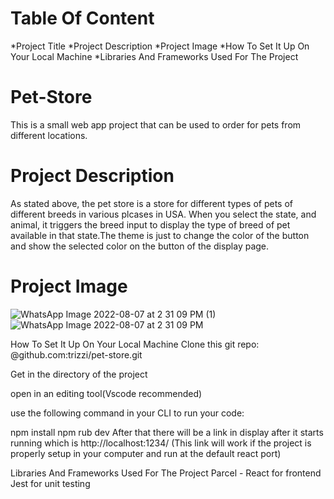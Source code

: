 # Table Of Content
*Project Title
*Project Description
*Project Image
*How To Set It Up On Your Local Machine
*Libraries And Frameworks Used For The Project
# Pet-Store
This is a small web app project that can be used to order for pets from different locations.

# Project Description
As stated above, the pet store is a store for different types of pets of different breeds in 
various plcases in USA. When you select the state, and animal, it triggers the breed input to 
display the type of breed of pet available in that state.The theme is just to change the color 
of the button and show the selected color on the button of the display page. 

# Project Image
![WhatsApp Image 2022-08-07 at 2 31 09 PM (1)](https://user-images.githubusercontent.com/33966004/183293314-685820ed-3cb2-402e-b9f5-5de80b0a90a0.jpeg)
![WhatsApp Image 2022-08-07 at 2 31 09 PM](https://user-images.githubusercontent.com/33966004/183293315-42c40e2a-9ab8-45b2-ad73-28fa3cf491ef.jpeg)

How To Set It Up On Your Local Machine
Clone this git repo: @github.com:trizzi/pet-store.git

Get in the directory of the project

open in an editing tool(Vscode recommended)

use the following command in your CLI to run your code:

npm install
npm rub dev
After that there will be a link in display after it starts running which is http://localhost:1234/ (This link will work if the project is properly setup in your computer and run at the default react port)

Libraries And Frameworks Used For The Project
Parcel - React for frontend
Jest for unit testing
